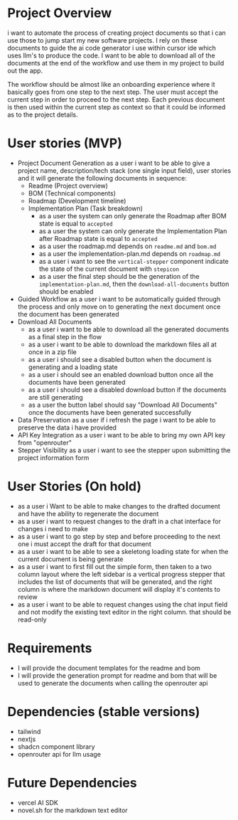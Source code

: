 # Project Overview
i want to automate the process of creating project documents so that i can use those to jump start my new software projects. I rely on these documents to guide the ai code generator i use within cursor ide which uses llm's to produce the code. I want to be able to download all of the documents at the end of the workflow and use them in my project to build out the app.

The workflow should be almost like an onboarding experience where it basically goes from one step to the next step. The user must accept the current step in order to proceed to the next step. Each previous document is then used within the current step as context so that it could be informed as to the project details.


# User stories (MVP)
- Project Document Generation
  as a user i want to be able to give a project name, description/tech stack (one single input field), user stories and it will generate the following documents in sequence:
  - Readme (Project overview)
  - BOM (Technical components) 
  - Roadmap (Development timeline)
  - Implementation Plan (Task breakdown)
    - as a user the system can only generate the Roadmap after BOM state is equal to `accepted`
    - as a user the system can only generate the Implementation Plan after Roadmap state is equal to `accepted`
    - as a user the roadmap.md depends on `readme.md` and `bom.md`
    - as a user the implementation-plan.md depends on `roadmap.md`
    - as a user i want to see the `vertical-stepper` component indicate the state of the current document with `stepicon`
    - as a user the final step should be the generation of the `implementation-plan.md`, then the `download-all-documents` button should be enabled
- Guided Workflow
  as a user i want to be automatically guided through the process and only move on to generating the next document once the document has been generated
- Download All Documents
  - as a user i want to be able to download all the generated documents as a final step in the flow
  - as a user i want to be able to download the markdown files all at once in a zip file
  - as a user i should see a disabled button when the document is generating and a loading state
  - as a user i should see an enabled download button once all the documents have been generated
  - as a user i should see a disabled download button if the documents are still generating
  - as a user the button label should say "Download All Documents" once the documents have been generated successfully
- Data Preservation
  as a user if i refresh the page i want to be able to preserve the data i have provided
- API Key Integration
  as a user i want to be able to bring my own API key from "openrouter"
- Stepper Visibility
  as a user i want to see the stepper upon submitting the project information form

# User Stories (On hold)
- as a user i Want to be able to make changes to the drafted document and have the ability to regenerate the document
- as a user i want to request changes to the draft in a chat interface for changes i need to make
- as a user i want to go step by step and before proceeding to the next one i must accept the draft for that document
- as a user i want to be able to see a skeletong loading state for when the current document is being generate
- as a user i want to first fill out the simple form, then taken to a two column layout where the left sidebar is a vertical progress stepper that includes the list of documents that will be generated, and the right column is where the markdown document will display it's contents to review
- as a user i want to be able to request changes using the chat input field and not modify the existing text editor in the right column. that should be read-only

# Requirements
- I will provide the document templates for the readme and bom
- I will provide the generation prompt for readme and bom that will be used to generate the documents when calling the openrouter api

# Dependencies (stable versions)
- tailwind
- nextjs
- shadcn component library
- openrouter api for llm usage

# Future Dependencies
- vercel AI SDK
- novel.sh for the markdown text editor
